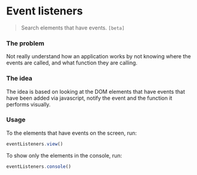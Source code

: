 # Event listeners
> Search elements that have events. `[beta]`

### The problem

Not really understand how an application works by not knowing where the events are called, and what function they are calling.

### The idea

The idea is based on looking at the DOM elements that have events that have been added via javascript, notify the event and the function it performs visually.


### Usage

To the elements that have events on the screen, run:
```js
eventListeners.view()
```

To show only the elements in the console, run:
```js
eventListeners.console()
```
